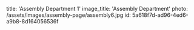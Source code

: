 title: 'Assembly Department 1'
image_title: 'Assembly Department'
photo: /assets/images/assembly-page/assembly6.jpg
id: 5a618f7d-ad96-4ed6-a9b8-8d164056536f
